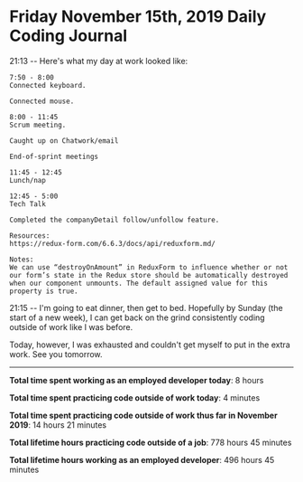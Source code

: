 # Friday November 15th, 2019 Daily Coding Journal

21:13 -- Here's what my day at work looked like:
```
7:50 - 8:00
Connected keyboard.

Connected mouse.

8:00 - 11:45
Scrum meeting.

Caught up on Chatwork/email

End-of-sprint meetings

11:45 - 12:45
Lunch/nap

12:45 - 5:00
Tech Talk

Completed the companyDetail follow/unfollow feature.

Resources:
https://redux-form.com/6.6.3/docs/api/reduxform.md/

Notes:
We can use “destroyOnAmount” in ReduxForm to influence whether or not our form’s state in the Redux store should be automatically destroyed when our component unmounts. The default assigned value for this property is true.
```
21:15 -- I'm going to eat dinner, then get to bed. Hopefully by Sunday (the start of a new week), I can get back on the grind consistently coding outside of work like I was before.

Today, however, I was exhausted and couldn't get myself to put in the extra work. See you tomorrow.
___
**Total time spent working as an employed developer today**: 8 hours

**Total time spent practicing code outside of work today**: 4 minutes

**Total time spent practicing code outside of work thus far in November 2019**: 14 hours 21 minutes

**Total lifetime hours practicing code outside of a job**: 778 hours 45 minutes

**Total lifetime hours working as an employed developer**: 496 hours 45 minutes